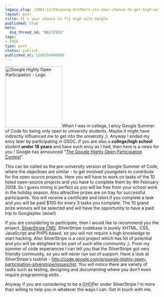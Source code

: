 ```yaml
---
legacy_slug: /2007/11/29/young-brothers-its-your-chance-to-get-high-with-google
layout: post
title: It's your chance to fly high with Google
published: true
meta:
  dsq_thread_id: "68172531"
tags:
- FOSS
type: post
status: publish
published_at: 1196294400000
---
```

<img src="http://www.web2media.net/laktek/wp-content/files/ghoplogo.jpg" alt="Google Highly Open Participation - Logo" height="200" width="187" />When I was in college, I envy Google Summer of Code for being only open to university students. Maybe it might have indirectly influenced me to get into the university ;). Anyway I ended my envy later by participating in GSOC. If you are also a <strong>college/high school</strong> student<strong> under 18 years</strong> and have such envy as I had, then here is a news for you ! Google has announced "<a href="http://code.google.com/opensource/ghop/2007-8/">The Google Highly Open Participation Contest</a>".

This can be called as the pre-university version of Google Summer of Code, where the objectives are similar - to get involved youngsters to contribute for the open source projects. Here you will have to work on tasks of the 10 listed open-source projects and you have to complete them by 4th February 2008. So I guess timing is perfect as you will be free from your school work in the holiday season. Also attractive prizes are on tray for successful participants. You will receive a certificate and tshirt if you complete a task and you will be paid $100 for every 3 tasks you complete. The 10 grand prize winners will be selected and will have the opportunity to have a paid trip to Googleplex (wow!)

If you are considering to participate, then I would like to recommend you the project, <a href="http://www.silverstripe.com/">SilverStripe CMS</a>. SilverStripe codebase is purely XHTML, CSS, JavaScript and PHP5 based, so you will not require a high knowledge to start hacking.    Also SilverStripe is a cool project which has lot of potential and you will be delighted to be part of such elite community ;). From my summer of code experiences I can tell you that the SilverStripe got very friendly community, so you will never run out of support. Have a look at SilverStripe's tasklist - <a href="http://code.google.com/p/google-highly-open-participation-silverstripe/issues/list">http://code.google.com/p/google-highly-open-participation-silverstripe/issues/list</a>. You will notice there are variety of tasks such as testing, designing and documenting where you don't even require programming skills.

Anyway if you are considering to be a <acronym title="Google Highly Open Participation">GHOP</acronym>er under SilverStripe I'm more than willing to help you in whatever the ways I can. Get in touch with me.
